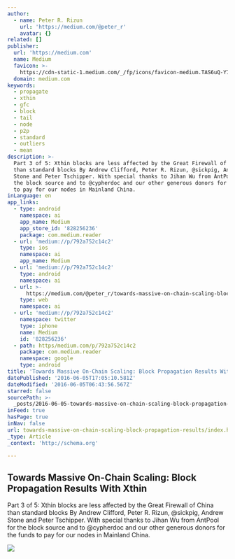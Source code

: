 ```yaml
---
author:
  - name: Peter R. Rizun
    url: 'https://medium.com/@peter_r'
    avatar: {}
related: []
publisher:
  url: 'https://medium.com'
  name: Medium
  favicon: >-
    https://cdn-static-1.medium.com/_/fp/icons/favicon-medium.TAS6uQ-Y7kcKgi0xjcYHXw.ico
  domain: medium.com
keywords:
  - propagate
  - xthin
  - gfc
  - block
  - tail
  - node
  - p2p
  - standard
  - outliers
  - mean
description: >-
  Part 3 of 5: Xthin blocks are less affected by the Great Firewall of China
  than standard blocks By Andrew Clifford, Peter R. Rizun, @sickpig, Andrew
  Stone and Peter Tschipper. With special thanks to Jihan Wu from AntPool for
  the block source and to @cypherdoc and our other generous donors for the funds
  to pay for our nodes in Mainland China.
inLanguage: en
app_links:
  - type: android
    namespace: ai
    app_name: Medium
    app_store_id: '828256236'
    package: com.medium.reader
  - url: 'medium://p/792a752c14c2'
    type: ios
    namespace: ai
    app_name: Medium
  - url: 'medium://p/792a752c14c2'
    type: android
    namespace: ai
  - url: >-
      https://medium.com/@peter_r/towards-massive-on-chain-scaling-block-propagation-results-with-xthin-792a752c14c2
    type: web
    namespace: ai
  - url: 'medium://p/792a752c14c2'
    namespace: twitter
    type: iphone
    name: Medium
    id: '828256236'
  - path: https/medium.com/p/792a752c14c2
    package: com.medium.reader
    namespace: google
    type: android
title: 'Towards Massive On-Chain Scaling: Block Propagation Results With Xthin'
datePublished: '2016-06-05T17:05:10.581Z'
dateModified: '2016-06-05T06:43:56.567Z'
starred: false
sourcePath: >-
  _posts/2016-06-05-towards-massive-on-chain-scaling-block-propagation-results.md
inFeed: true
hasPage: true
inNav: false
url: towards-massive-on-chain-scaling-block-propagation-results/index.html
_type: Article
_context: 'http://schema.org'

---
```

<article style=""><h1>Towards Massive On-Chain Scaling: Block Propagation Results With Xthin</h1><p>Part 3 of 5: Xthin blocks are less affected by the Great Firewall of China than standard blocks By Andrew Clifford, Peter R. Rizun, @sickpig, Andrew Stone and Peter Tschipper. With special thanks to Jihan Wu from AntPool for the block source and to @cypherdoc and our other generous donors for the funds to pay for our nodes in Mainland China.</p><img src="https://cdn-images-1.medium.com/max/1200/1*ZjrVZ2XWQkfDNY2UyCNh2Q.gif" /></article>